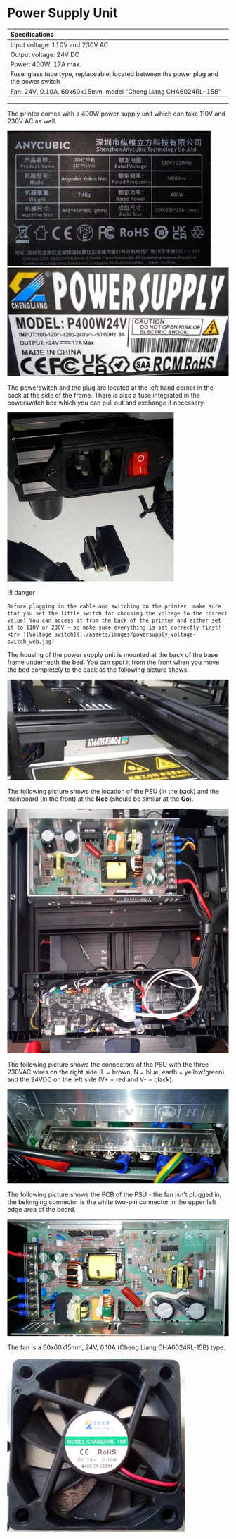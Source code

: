 <link rel=”manifest” href=”docs/manifest.webmanifest”>  
  
# Power Supply Unit

| Specifications |
|:---------------|
| Input voltage: 110V and 230V AC |
| Output voltage: 24V DC |
| Power: 400W, 17A max. |
| Fuse: glass tube type, replaceable, located between the power plug and the power switch |
| Fan: 24V, 0.10A, 60x60x15mm, model "Cheng Liang CHA6024RL-15B" |  

---

The printer comes with a 400W power supply unit which can take 110V and 230V AC as well.  

![Sticker power supply front](../assets/images/powersupply_label_web.jpg)
![Sticker power supply itself](../assets/images/psu_label_web.jpg)  
  
The powerswitch and the plug are located at the left hand corner in the back at the side of the frame. There is also a fuse integrated in the powerswitch box which you can pull out and exchange if necessary. 

![Powerswitch and fuse location](../assets/images/printer_fuse_web.jpg)  
  
!!! danger 

    Before plugging in the cable and switching on the printer, make sure that you set the little switch for choosing the voltage to the correct value! You can access it from the back of the printer and either set it to 110V or 230V - so make sure everything is set correctly first! <br> ![Voltage switch](../assets/images/powersupply_voltage-switch_web.jpg)  
  
The housing of the power supply unit is mounted at the back of the base frame underneath the bed. You can spot it from the front when you move the bed completely to the back as the following picture shows.  

![Housing underneath the bed](../assets/images/powersupply_case-front_web.jpg)
  
The following picture shows the location of the PSU (in the back) and the mainboard (in the front) at the **Neo** (should be similar at the **Go**).  

![Location PSU](../assets/images/neo_underside_mb-psu_web.jpg)  
  
The following picture shows the connectors of the PSU with the three 230VAC wires on the right side (L = brown, N = blue, earth = yellow/green) and the 24VDC on the left side (V+ = red and V- = black).  

![Connectors PSU](../assets/images/psu_connectors_web.jpg)  

The following picture shows the PCB of the PSU - the fan isn't plugged in, the belonging connector is the white two-pin connector in the upper left edge area of the board.    

![PSU open](../assets/images/psu_open_web.jpg)
  
The fan is a 60x60x15mm, 24V, 0.10A (Cheng Liang CHA6024RL-15B) type.  
  
![PSU fan](../assets/images/psu_fan_web.jpg) 
 

